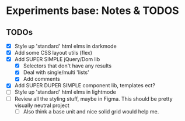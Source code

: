 # Experiments base: Notes & TODOS

## TODOs

- [x] Style up 'standard' html elms in darkmode
- [x] Add some CSS layout utils (flex)
- [x] Add SUPER SIMPLE jQuery/Dom lib
  - [x] Selectors that don't have any results
  - [x] Deal with single/multi 'lists'
  - [x] Add comments
- [x] Add SUPER DUPER SIMPLE component lib, templates ect?
- [ ] Style up 'standard' html elms in lightmode
- [ ] Review all the styling stuff, maybe in Figma. This should be pretty visually neutral project
  - [ ] Also think a base unit and nice solid grid would help me.
